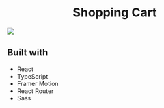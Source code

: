 <h1 align="center">Shopping Cart</h1>

![](/assets/presentation.png)





## Built with

- React
- TypeScript
- Framer Motion
- React Router
- Sass


